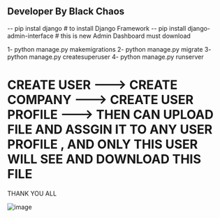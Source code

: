 Developer By Black Chaos
-------------------------


-- pip instal django # to install Django Framework
-- pip install django-admin-interface       # this is new Admin Dashboard must download 



1- python manage.py makemigrations
2- python manage.py migrate
3- python manage.py createsuperuser
4- python manage.py runserver


# CREATE USER ---> CREATE COMPANY ---> CREATE USER PROFILE ---> THEN CAN UPLOAD FILE AND ASSGIN IT TO ANY USER PROFILE , AND ONLY THIS USER WILL SEE AND DOWNLOAD THIS FILE 


THANK YOU ALL


![image](https://github.com/blackchaos1/File-Manager-Web-APP/assets/97971337/30fa33b0-8e02-4fe7-9061-e054c31ed188)
